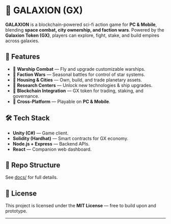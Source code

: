 # 🌌 GALAXION (GX)

**GALAXION** is a blockchain-powered sci-fi action game for **PC & Mobile**, blending **space combat, city ownership, and faction wars**. Powered by the **Galaxion Token (GX)**, players can explore, fight, stake, and build empires across galaxies.  

## 🚀 Features
- 🔹 **Warship Combat** — Fly and upgrade customizable warships.  
- 🔹 **Faction Wars** — Seasonal battles for control of star systems.  
- 🔹 **Housing & Cities** — Own, build, and trade planetary assets.  
- 🔹 **Research Centers** — Unlock new technologies & ship upgrades.  
- 🔹 **Blockchain Integration** — GX token for trading, staking, and governance.  
- 🔹 **Cross-Platform** — Playable on **PC & Mobile**.  

## 🛠️ Tech Stack
- **Unity (C#)** — Game client.  
- **Solidity (Hardhat)** — Smart contracts for GX economy.  
- **Node.js + Express** — Backend APIs.  
- **React** — Companion web dashboard.  

## 📂 Repo Structure
See [docs/](./docs) for full details.  

## 🔑 License
This project is licensed under the **MIT License** — free to build upon and prototype.  

---